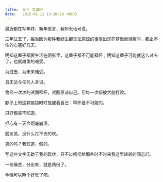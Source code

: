 ```yaml
---
title:  元旦 又如何
date:   2015-01-12 13:20:38 +0800
---
```


最近都在写年终、新年感言，我却无话可说。

三年过去了，每当因为那件我终生都无法原谅的事情出现在梦里而惊醒时，都止不住的心塞好几天。

明知这辈子都要生活在阴影里，这辈子都不可能释怀；明知这辈子可能就这么过去了，也就越发的难受。

为过去、为未来难受。

且无法与任何人言说。

曾经一次次的试图释怀，试图原谅自己。但每一次都被大脑打败。

脖子上的这颗脑袋时时提醒着自己：释怀是不可能的。

只好假装不知道。

担心有一天会彻底崩溃。

朋友说，没什么过不去的坎。

真的吗？我知道，假的。

写这些文字无助于我的现状，只不过叨叨给那些时不时来我这里转转的同志们。

一份痛苦，分出来，就是两份了。

今晚可以睡个好觉了吧。

<!--131-->


